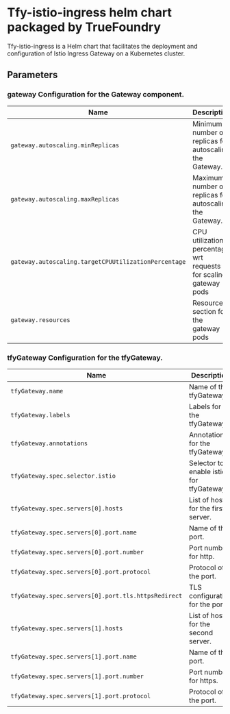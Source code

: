 # Tfy-istio-ingress helm chart packaged by TrueFoundry
Tfy-istio-ingress is a Helm chart that facilitates the deployment and configuration of Istio Ingress Gateway on a Kubernetes cluster.

## Parameters

### gateway Configuration for the Gateway component.

| Name                                                 | Description                                                      | Value |
| ---------------------------------------------------- | ---------------------------------------------------------------- | ----- |
| `gateway.autoscaling.minReplicas`                    | Minimum number of replicas for autoscaling the Gateway.          | `3`   |
| `gateway.autoscaling.maxReplicas`                    | Maximum number of replicas for autoscaling the Gateway.          | `100` |
| `gateway.autoscaling.targetCPUUtilizationPercentage` | CPU utilization percentage wrt requests for scaling gateway pods | `70`  |
| `gateway.resources`                                  | Resource section for the gateway pods                            | `{}`  |

### tfyGateway Configuration for the tfyGateway.

| Name                                                | Description                             | Value                 |
| --------------------------------------------------- | --------------------------------------- | --------------------- |
| `tfyGateway.name`                                   | Name of the tfyGateway.                 | `""`                  |
| `tfyGateway.labels`                                 | Labels for the tfyGateway.              | `{}`                  |
| `tfyGateway.annotations`                            | Annotations for the tfyGateway.         | `{}`                  |
| `tfyGateway.spec.selector.istio`                    | Selector to enable istio for tfyGateway | `{{ .Release.Name }}` |
| `tfyGateway.spec.servers[0].hosts`                  | List of hosts for the first server.     | `[]`                  |
| `tfyGateway.spec.servers[0].port.name`              | Name of the port.                       | `http-tfy-wildcard`   |
| `tfyGateway.spec.servers[0].port.number`            | Port number for http.                   | `80`                  |
| `tfyGateway.spec.servers[0].port.protocol`          | Protocol of the port.                   | `HTTP`                |
| `tfyGateway.spec.servers[0].port.tls.httpsRedirect` | TLS configuration for the port.         | `true`                |
| `tfyGateway.spec.servers[1].hosts`                  | List of hosts for the second server.    | `[]`                  |
| `tfyGateway.spec.servers[1].port.name`              | Name of the port.                       | `https-tfy-wildcard`  |
| `tfyGateway.spec.servers[1].port.number`            | Port number for https.                  | `443`                 |
| `tfyGateway.spec.servers[1].port.protocol`          | Protocol of the port.                   | `HTTPS`               |
